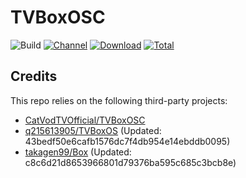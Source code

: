 # TVBoxOSC

![Build](https://shields.io/github/workflow/status/xiejsh/TVBoxOSC/Test?logo=github&label=Build)
[![Channel](https://img.shields.io/badge/Follow-Telegram-blue.svg?logo=telegram)](https://t.me/TVBox_bak)
[![Download](https://img.shields.io/github/v/release/xiejsh/TVBoxOSC?color=orange&logoColor=orange&label=Download&logo=DocuSign)](https://github.com/xiejsh/TVBoxOSC/releases/latest) 
[![Total](https://shields.io/github/downloads/xiejsh/TVBoxOSC/total?logo=Bookmeter&label=Counts&logoColor=yellow&color=yellow)](https://github.com/xiejsh/TVBoxOSC/releases)

## Credits
This repo relies on the following third-party projects:
- [CatVodTVOfficial/TVBoxOSC](https://github.com/CatVodTVOfficial/TVBoxOSC)
- [q215613905/TVBoxOS](https://github.com/q215613905/TVBoxOS) (Updated: 43bedf50e6cafb1576dc7f4db954e14ebddb0095)
- [takagen99/Box](https://github.com/takagen99/Box) (Updated: c8c6d21d8653966801d79376ba595c685c3bcb8e)

